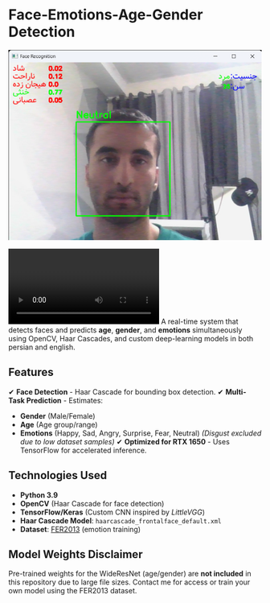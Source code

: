 # Face-Emotions-Age-Gender Detection 

![Demo](https://github.com/erfan3940/face-emotions-age-detection/blob/main/captured/Face%20Recognition%204_5_2025%206_13_58%20PM.png)

![dowload demo video](https://github.com/erfan3940/face-emotions-age-detection/blob/main/captured/Face%20Recognition%202025-04-05%2018-12-04.mp4)
A real-time system that detects faces and predicts **age**, **gender**, and **emotions** simultaneously using OpenCV, Haar Cascades, and custom deep-learning models in both persian and english.

## Features
✔ **Face Detection** - Haar Cascade for bounding box detection.
✔ **Multi-Task Prediction** - Estimates:
   - **Gender** (Male/Female)
   - **Age** (Age group/range)
   - **Emotions** (Happy, Sad, Angry, Surprise, Fear, Neutral) *(Disgust excluded due to low dataset samples)*
✔ **Optimized for RTX 1650** - Uses TensorFlow for accelerated inference.

## Technologies Used
- **Python 3.9**
- **OpenCV** (Haar Cascade for face detection)
- **TensorFlow/Keras** (Custom CNN inspired by *LittleVGG*)
- **Haar Cascade Model**: `haarcascade_frontalface_default.xml`
- **Dataset**: [FER2013](https://www.kaggle.com/datasets/msambare/fer2013) (emotion training)

## Model Weights Disclaimer
Pre-trained weights for the WideResNet (age/gender) are **not included** in this repository due to large file sizes. Contact me for access or train your own model using the FER2013 dataset.
